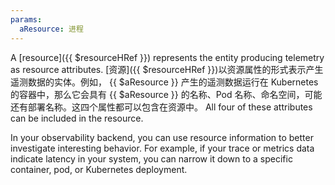 ```yaml
---
params:
  aResource: 进程
---
```


A [resource]({{ $resourceHRef }}) represents the entity producing telemetry as
resource attributes. [资源]({{ $resourceHRef }})以资源属性的形式表示产生遥测数据的实体。例如，
{{ $aResource }} 产生的遥测数据运行在 Kubernetes 的容器中，那么它会具有
{{ $aResource }} 的名称、Pod 名称、命名空间，可能还有部署名称。这四个属性都可以包含在资源中。 All four of these attributes can be
included in the resource.

In your observability backend, you can use resource information to better
investigate interesting behavior. For example, if your trace or metrics data
indicate latency in your system, you can narrow it down to a specific container,
pod, or Kubernetes deployment.
